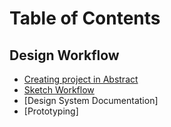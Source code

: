 # Table of Contents

## Design Workflow
* [Creating project in Abstract](https://github.com/nicoencarnacion/make-playbook/blob/addon/abstract.md)
* [Sketch Workflow](https://github.com/nicoencarnacion/make-playbook/blob/addon/sketch-flow.md)
* [Design System Documentation]
* [Prototyping]



